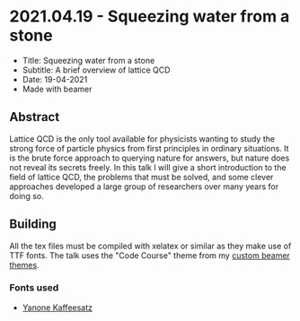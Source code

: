 # 2021.04.19 - Squeezing water from a stone

* Title: Squeezing water from a stone
* Subtitle: A brief overview of lattice QCD
* Date: 19-04-2021
* Made with beamer

## Abstract

Lattice QCD is the only tool available for physicists wanting to study the
strong force of particle physics from first principles in ordinary situations.
It is the brute force approach to querying nature for answers, but nature does
not reveal its secrets freely. In this talk I will give a short introduction to
the field of lattice QCD, the problems that must be solved, and some clever
approaches developed a large group of researchers over many years for doing so.

## Building

All the tex files must be compiled with xelatex or similar as they make use of
TTF fonts. The talk uses the "Code Course" theme from my
[custom beamer themes](https://github.com/Irubataru/beamer-themes).

### Fonts used

* [Yanone Kaffeesatz](https://www.yanone.de/fonts/kaffeesatz/)
